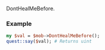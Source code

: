 DontHealMeBefore.
### Example

```perl
my $val = $mob->DontHealMeBefore();
quest::say($val); # Returns uint
```